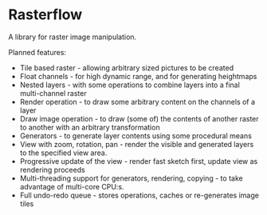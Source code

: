 Rasterflow
==========

A library for raster image manipulation.

Planned features:
* Tile based raster - allowing arbitrary sized pictures to be created
* Float channels - for high dynamic range, and for generating heightmaps
* Nested layers - with some operations to combine layers into a final multi-channel raster
* Render operation - to draw some arbitrary content on the channels of a layer
* Draw image operation - to draw (some of) the contents of another raster to another with an arbitrary transformation
* Generators - to generate layer contents using some procedural means
* View with zoom, rotation, pan - render the visible and generated layers to the specified view area.
* Progressive update of the view - render fast sketch first, update view as rendering proceeds
* Multi-threading support for generators, rendering, copying - to take advantage of multi-core CPU:s.
* Full undo-redo queue - stores operations, caches or re-generates image tiles

